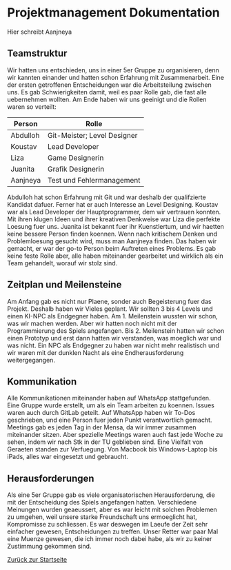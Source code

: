 # Projektmanagement Dokumentation

Hier schreibt Aanjneya

## Teamstruktur
Wir hatten uns entschieden, uns in einer 5er Gruppe zu organisieren, denn wir kannten einander und hatten schon Erfahrung mit Zusammenarbeit. Eine der ersten getroffenen Entscheidungen war die Arbeitsteilung zwischen uns. Es gab Schwierigkeiten damit, weil es paar Rolle gab, die fast alle uebernehmen wollten. Am Ende haben wir uns geeinigt und die Rollen waren so verteilt: 

|Person       |Rolle                      |
|---          |---                        |
|Abdulloh     |Git-Meister; Level Designer|
|Koustav      |Lead Developer             |
|Liza         |Game Designerin            |
|Juanita      |Grafik Designerin          |
|Aanjneya     |Test und Fehlermanagement  |

Abdulloh hat schon Erfahrung mit Git und war deshalb der qualifzierte Kandidat dafuer. Ferner hat er auch Interesse an Level 
    Designing. Koustav war als Lead Developer der Hauptprogrammer, dem wir vertrauen konnten. Mit ihren klugen Ideen und ihrer 
    kreativen Denkweise war Liza die perfekte Loesung fuer uns. Juanita ist bekannt fuer ihr Kuenstlertum, und wir haetten keine 
    bessere Person finden koennen. Wenn nach kritischem Denken und Problemloesung gesucht wird, muss man Aanjneya finden. Das 
    haben wir gemacht, er war der go-to Person beim Auftreten eines Problems. 
    Es gab keine feste Rolle aber, alle haben miteinander gearbeitet und wirklich als ein Team gehandelt, worauf wir stolz sind.




## Zeitplan und Meilensteine

Am Anfang gab es nicht nur Plaene, sonder auch Begeisterung fuer das Projekt. Deshalb haben wir Vieles geplant. Wir sollten 
    3 bis 4 Levels und einen KI-NPC als Endgegner haben. Am 1. Meilenstein wussten wir schon, was wir machen werden. Aber wir hatten
    noch nicht mit der Programmierung des Spiels angefangen. Bis 2. Meilenstein hatten wir schon einen Prototyp und erst dann hatten
    wir verstanden, was moeglich war und was nicht. Ein NPC als Endgegner zu haben war nicht mehr realistisch und wir waren mit der 
    dunklen Nacht als eine Endherausforderung weitergegangen.


## Kommunikation

Alle Kommunikationen miteinander haben auf WhatsApp stattgefunden. Eine Gruppe wurde erstellt, um als ein Team arbeiten zu koennen.
    Issues waren auch durch GitLab geteilt. Auf WhatsApp haben wir To-Dos geschrieben, und eine Person fuer jeden Punkt verantwortlich gemacht.
    Meetings gab es jeden Tag in der Mensa, da wir immer zusammen miteinander sitzen. Aber spezielle Meetings waren auch fast jede Woche zu sehen, indem wir nach Stk in der TU geblieben sind.
    Eine Vielfalt von Geraeten standen zur Verfuegung. Von Macbook bis Windows-Laptop bis iPads, alles war eingesetzt und gebraucht. 


## Herausforderungen

Als eine 5er Gruppe gab es viele organisatorischen Herausforderung, die mit der Entscheidung des Spiels angefangen hatten. Verschiedene Meinungen
    wurden geaeussert, aber es war leicht mit solchen Problemen zu umgehen, weil unsere starke Freundschaft uns ermoeglicht hat, Kompromisse zu schliessen. Es war deswegen im Laeufe der Zeit
    sehr einfacher gewesen, Entscheidungen zu treffen. Unser Retter war paar Mal eine Muenze gewesen, die ich immer noch dabei habe, als wir zu keiner Zustimmung gekommen sind. 


[Zurück zur Startseite](../README.md)
